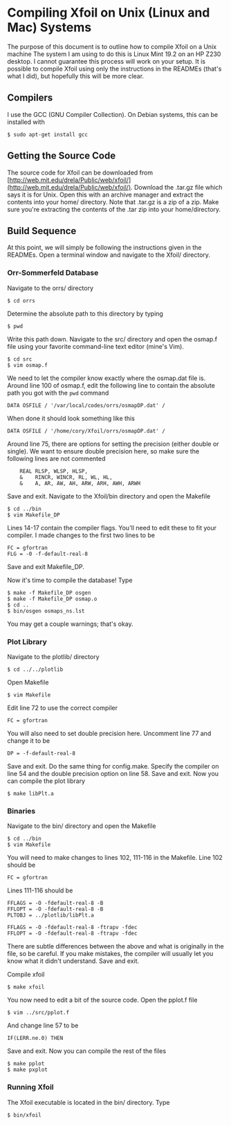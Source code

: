 # Compiling Xfoil on Unix (Linux and Mac) Systems
The purpose of this document is to outline how to compile Xfoil on a Unix machine The system I am using to do this is Linux Mint 19.2 on an HP Z230 desktop. I cannot guarantee this process will work on your setup. It is possible to compile Xfoil using only the instructions in the READMEs (that's what I did), but hopefully this will be more clear.

## Compilers
I use the GCC (GNU Compiler Collection). On Debian systems, this can be installed with

    $ sudo apt-get install gcc

## Getting the Source Code
The source code for Xfoil can be downloaded from [http://web.mit.edu/drela/Public/web/xfoil/](http://web.mit.edu/drela/Public/web/xfoil/). Download the .tar.gz file which says it is for Unix. Open this with an archive manager and extract the contents into your home/ directory. Note that .tar.gz is a zip of a zip. Make sure you're extracting the contents of the .tar zip into your home/directory.

## Build Sequence
At this point, we will simply be following the instructions given in the READMEs. Open a terminal window and navigate to the Xfoil/ directory.

### Orr-Sommerfeld Database
Navigate to the orrs/ directory

    $ cd orrs

Determine the absolute path to this directory by typing

    $ pwd

Write this path down. Navigate to the src/ directory and open the osmap.f file using your favorite command-line text editor (mine's Vim).

    $ cd src
    $ vim osmap.f

We need to let the compiler know exactly where the osmap.dat file is. Around line 100 of osmap.f, edit the following line to contain the absolute path you got with the ```pwd``` command

    DATA OSFILE / '/var/local/codes/orrs/osmapDP.dat' /

When done it should look something like this

    DATA OSFILE / '/home/cory/Xfoil/orrs/osmapDP.dat' /

Around line 75, there are options for setting the precision (either double or single). We want to ensure double precision here, so make sure the following lines are not commented

        REAL RLSP, WLSP, HLSP,
        &    RINCR, WINCR, RL, WL, HL,
        &    A, AR, AW, AH, ARW, ARH, AWH, ARWH

Save and exit. Navigate to the Xfoil/bin directory and open the Makefile

    $ cd ../bin
    $ vim Makefile_DP

Lines 14-17 contain the compiler flags. You'll need to edit these to fit your compiler. I made changes to the first two lines to be

    FC = gfortran
    FLG = -0 -f-default-real-8

Save and exit Makefile_DP.

Now it's time to compile the database! Type

    $ make -f Makefile_DP osgen
    $ make -f Makefile_DP osmap.o
    $ cd ..
    $ bin/osgen osmaps_ns.lst

You may get a couple warnings; that's okay.

### Plot Library
Navigate to the plotlib/ directory

    $ cd ../../plotlib

Open Makefile

    $ vim Makefile

Edit line 72 to use the correct compiler

    FC = gfortran

You will also need to set double precision here. Uncomment line 77 and change it to be

    DP = -f-default-real-8

Save and exit. Do the same thing for config.make. Specify the compiler on line 54 and the double precision option on line 58. Save and exit. Now you can compile the plot library

    $ make libPlt.a

### Binaries
Navigate to the bin/ directory and open the Makefile

    $ cd ../bin
    $ vim Makefile

You will need to make changes to lines 102, 111-116 in the Makefile. Line 102 should be

    FC = gfortran

Lines 111-116 should be

    FFLAGS = -O -fdefault-real-8 -B
    FFLOPT = -O -fdefault-real-8 -B
    PLTOBJ = ../plotlib/libPlt.a

    FFLAGS = -O -fdefault-real-8 -ftrapv -fdec
    FFLOPT = -O -fdefault-real-8 -ftrapv -fdec

There are subtle differences between the above and what is originally in the file, so be careful. If you make mistakes, the compiler will usually let you know what it didn't understand. Save and exit.

Compile xfoil

    $ make xfoil

You now need to edit a bit of the source code. Open the pplot.f file

    $ vim ../src/pplot.f

And change line 57 to be

    IF(LERR.ne.0) THEN

Save and exit. Now you can compile the rest of the files

    $ make pplot
    $ make pxplot

### Running Xfoil
The Xfoil executable is located in the bin/ directory. Type

    $ bin/xfoil